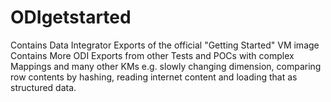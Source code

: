# ODIgetstarted
Contains Data Integrator Exports of the official "Getting Started" VM image
Contains More ODI Exports from other Tests and POCs with complex Mappings 
and many other KMs e.g. slowly changing dimension, comparing row contents by hashing, 
reading internet content and loading that as structured data.
